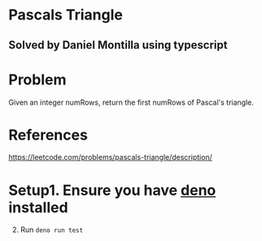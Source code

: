 # Pascals Triangle
## Solved by Daniel Montilla using typescript

# Problem
Given an integer numRows, return the first numRows of Pascal's triangle.

# References
https://leetcode.com/problems/pascals-triangle/description/

# Setup1. Ensure you have [deno](http://docs.deno.com/runtime/getting_started/installation/) installed
2. Run `deno run test`

